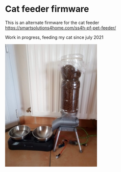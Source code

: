 # Cat feeder firmware

This is an alternate firmware for the cat feeder https://smartsolutions4home.com/ss4h-pf-pet-feeder/

Work in progress, feeding my cat since july 2021

<img src="https://raw.githubusercontent.com/joseluu/cat-feeder/master/Documents/Photos/cat_feeder.jpg" width="300">




